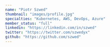 ```yaml
---
name: "Piotr Szwed"
thumbnail: "images/profile.jpg"
specialties: "Kubernetes, AWS, DevOps, Azure"
member_status: "full"
linkedin: "https://linkedin.com/in/szwed"
twitter: "https://twitter.com/szwedyx"
github: "https://github.com/szwed"
---
```

